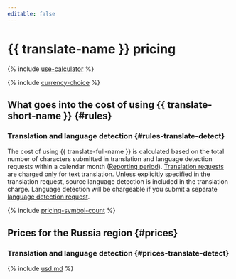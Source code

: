 ```yaml
---
editable: false
---
```


# {{ translate-name }} pricing



{% include [use-calculator](../_includes/pricing/use-calculator.md) %}

{% include [currency-choice](../_includes/pricing/currency-choice.md) %}

## What goes into the cost of using {{ translate-short-name }} {#rules}


### Translation and language detection {#rules-translate-detect}

The cost of using {{ translate-full-name }} is calculated based on the total number of characters submitted in translation and language detection requests within a calendar month ([Reporting period](../billing/concepts/reporting-period.md)). [Translation requests](operations/translate.md) are charged only for text translation. Unless explicitly specified in the translation request, source language detection is included in the translation charge. Language detection will be chargeable if you submit a separate [language detection request](operations/detect.md).

{% include [pricing-symbol-count](../_includes/pricing-symbol-count.md) %}

## Prices for the Russia region {#prices}


### Translation and language detection {#prices-translate-detect}



{% include [usd.md](../_pricing/translate/usd.md) %}


